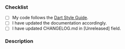 ### Checklist
- [ ] My code follows the [Dart Style Guide](https://dart.dev/guides/language/effective-dart).
- [ ] I have updated the documentation accordingly.
- [ ] I have updated CHANGELOG.md in [Unreleased] field.

### Description
<!-- Description of the PR. If you PR to fix issue from issue list, please add Closes #{issue_number}. (Example: Closes #1) -->
